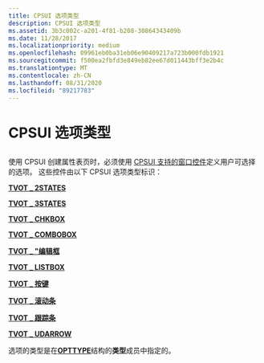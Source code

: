 ```yaml
---
title: CPSUI 选项类型
description: CPSUI 选项类型
ms.assetid: 3b3c002c-a201-4f81-b208-30864343409b
ms.date: 11/28/2017
ms.localizationpriority: medium
ms.openlocfilehash: 09961eb0ba31eb06e90409217a723b000fdb1921
ms.sourcegitcommit: f500ea2fbfd3e849eb82ee67d011443bff3e2b4c
ms.translationtype: MT
ms.contentlocale: zh-CN
ms.lasthandoff: 08/31/2020
ms.locfileid: "89217783"
---
```

# <a name="cpsui-option-types"></a>CPSUI 选项类型


## <span id="ddk_cpsui_option_types_gg"></span><span id="DDK_CPSUI_OPTION_TYPES_GG"></span>


使用 CPSUI 创建属性表页时，必须使用 [CPSUI 支持的窗口控件](./cpsui-supported-window-controls.md)定义用户可选择的选项。 这些控件由以下 CPSUI 选项类型标识：

[**TVOT \_ 2STATES**](tvot-2states.md)

[**TVOT \_ 3STATES**](tvot-3states.md)

[**TVOT \_ CHKBOX**](tvot-chkbox.md)

[**TVOT \_ COMBOBOX**](tvot-combobox.md)

[**TVOT \_ "编辑框**](tvot-editbox.md)

[**TVOT \_ LISTBOX**](tvot-listbox.md)

[**TVOT \_ 按键**](tvot-pushbutton.md)

[**TVOT \_ 滚动条**](tvot-scrollbar.md)

[**TVOT \_ 跟踪条**](tvot-trackbar.md)

[**TVOT \_ UDARROW**](tvot-udarrow.md)

选项的类型是在[**OPTTYPE**](/windows-hardware/drivers/ddi/compstui/ns-compstui-_opttype)结构的**类型**成员中指定的。

 

